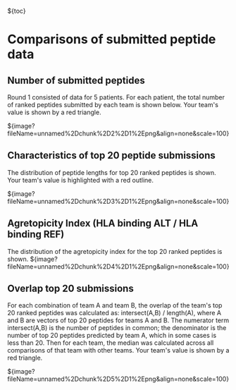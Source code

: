 ${toc}







# Comparisons of submitted peptide data


## Number of submitted peptides
Round 1 consisted of data for 5 patients. For each patient, the total number of ranked peptides submitted by each team is shown below. Your team's value is shown by a red triangle.

${image?fileName=unnamed%2Dchunk%2D2%2D1%2Epng&align=none&scale=100}


## Characteristics of top 20 peptide submissions
The distribution of peptide lengths for top 20 ranked peptides is shown. Your team's value is highlighted with a red outline.

${image?fileName=unnamed%2Dchunk%2D3%2D1%2Epng&align=none&scale=100}


## Agretopicity Index (HLA binding ALT / HLA binding REF)
The distribution of the agretopicity index for the top 20 ranked peptides is shown.
${image?fileName=unnamed%2Dchunk%2D4%2D1%2Epng&align=none&scale=100}


## Overlap top 20 submissions
For each combination of team A and team B, the overlap of the team's top 20 ranked peptides was calculated as: intersect(A,B) / length(A), where A and B are vectors of top 20 peptides for teams A and B. The numerator term intersect(A,B) is the number of peptides in common; the denominator is the number of top 20 peptides predicted by team A, which in some cases is less than 20. Then for each team, the median was calculated across all comparisons of that team with other teams. Your team's value is shown by a red triangle.

${image?fileName=unnamed%2Dchunk%2D5%2D1%2Epng&align=none&scale=100}

